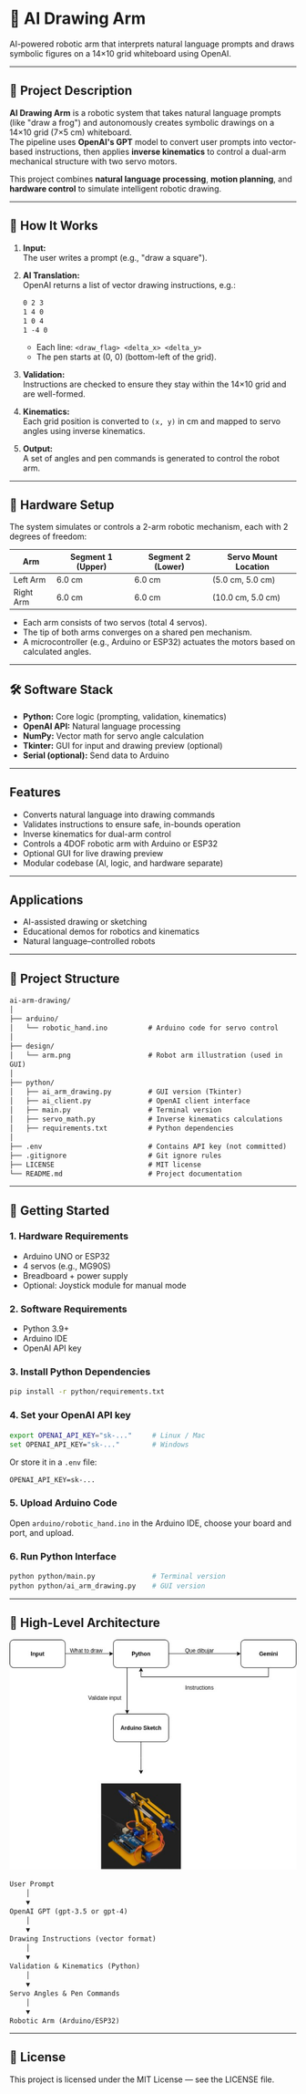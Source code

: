 # 🤖 AI Drawing Arm

AI-powered robotic arm that interprets natural language prompts and draws symbolic figures on a 14×10 grid whiteboard using OpenAI.

---

## 📝 Project Description

**AI Drawing Arm** is a robotic system that takes natural language prompts (like "draw a frog") and autonomously creates symbolic drawings on a 14×10 grid (7×5 cm) whiteboard.  
The pipeline uses **OpenAI's GPT** model to convert user prompts into vector-based instructions, then applies **inverse kinematics** to control a dual-arm mechanical structure with two servo motors.

This project combines **natural language processing**, **motion planning**, and **hardware control** to simulate intelligent robotic drawing.

---

## 🧩 How It Works

1. **Input:**  
   The user writes a prompt (e.g., "draw a square").

2. **AI Translation:**  
   OpenAI returns a list of vector drawing instructions, e.g.:
   ```
   0 2 3
   1 4 0
   1 0 4
   1 -4 0
   ```
   - Each line: `<draw_flag> <delta_x> <delta_y>`
   - The pen starts at (0, 0) (bottom-left of the grid).

3. **Validation:**  
   Instructions are checked to ensure they stay within the 14×10 grid and are well-formed.

4. **Kinematics:**  
   Each grid position is converted to `(x, y)` in cm and mapped to servo angles using inverse kinematics.

5. **Output:**  
   A set of angles and pen commands is generated to control the robot arm.

---

## 🔧 Hardware Setup

The system simulates or controls a 2-arm robotic mechanism, each with 2 degrees of freedom:

| Arm       | Segment 1 (Upper) | Segment 2 (Lower) | Servo Mount Location |
|-----------|-------------------|-------------------|---------------------|
| Left Arm  | 6.0 cm            | 6.0 cm            | (5.0 cm, 5.0 cm)    |
| Right Arm | 6.0 cm            | 6.0 cm            | (10.0 cm, 5.0 cm)   |

- Each arm consists of two servos (total 4 servos).
- The tip of both arms converges on a shared pen mechanism.
- A microcontroller (e.g., Arduino or ESP32) actuates the motors based on calculated angles.

---

## 🛠️ Software Stack

- **Python:** Core logic (prompting, validation, kinematics)
- **OpenAI API:** Natural language processing
- **NumPy:** Vector math for servo angle calculation
- **Tkinter:** GUI for input and drawing preview (optional)
- **Serial (optional):** Send data to Arduino

---

## Features

- Converts natural language into drawing commands
- Validates instructions to ensure safe, in-bounds operation
- Inverse kinematics for dual-arm control
- Controls a 4DOF robotic arm with Arduino or ESP32
- Optional GUI for live drawing preview
- Modular codebase (AI, logic, and hardware separate)

---

## Applications

- AI-assisted drawing or sketching
- Educational demos for robotics and kinematics
- Natural language–controlled robots

---

## 📁 Project Structure

```text
ai-arm-drawing/
│
├── arduino/
│   └── robotic_hand.ino          # Arduino code for servo control
│
├── design/
│   └── arm.png                   # Robot arm illustration (used in GUI)
│
├── python/
│   ├── ai_arm_drawing.py         # GUI version (Tkinter)
│   ├── ai_client.py              # OpenAI client interface
│   ├── main.py                   # Terminal version
│   ├── servo_math.py             # Inverse kinematics calculations
│   ├── requirements.txt          # Python dependencies
│
├── .env                          # Contains API key (not committed)
├── .gitignore                    # Git ignore rules
├── LICENSE                       # MIT license
└── README.md                     # Project documentation
```

---

## 🚀 Getting Started

### 1. Hardware Requirements
- Arduino UNO or ESP32
- 4 servos (e.g., MG90S)
- Breadboard + power supply
- Optional: Joystick module for manual mode

### 2. Software Requirements
- Python 3.9+
- Arduino IDE
- OpenAI API key

### 3. Install Python Dependencies
```bash
pip install -r python/requirements.txt
```

### 4. Set your OpenAI API key
```bash
export OPENAI_API_KEY="sk-..."     # Linux / Mac
set OPENAI_API_KEY="sk-..."        # Windows
```
Or store it in a `.env` file:
```
OPENAI_API_KEY=sk-...
```

### 5. Upload Arduino Code
Open `arduino/robotic_hand.ino` in the Arduino IDE, choose your board and port, and upload.

### 6. Run Python Interface
```bash
python python/main.py              # Terminal version
python python/ai_arm_drawing.py    # GUI version
```

---

## 📐 High-Level Architecture

![High-level diagram](design/high-level-diagram.jpg)

```text
User Prompt
    │
    ▼
OpenAI GPT (gpt-3.5 or gpt-4)
    │
    ▼
Drawing Instructions (vector format)
    │
    ▼
Validation & Kinematics (Python)
    │
    ▼
Servo Angles & Pen Commands
    │
    ▼
Robotic Arm (Arduino/ESP32)
```

---

## 📄 License

This project is licensed under the MIT License — see the LICENSE file.